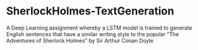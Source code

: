 # SherlockHolmes-TextGeneration
A Deep Learning assignment whereby a LSTM model is trained to generate English sentences that have a similar writing style to the popular "The Adventures of Sherlock Holmes" by Sir Arthur Conan Doyle
